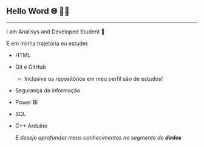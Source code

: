 ## Hello Word 🌐 👍🏻 
---

I am Analisys and Developed Student 👶


E em minha trajetória eu estudei:
* HTML
* Git e GitHub
   * Inclusive os repositórios em meu perfil são de estudos! 
* Segurança da informação
* Power BI
* SQL
* C++ Arduíno

  *E desejo aprofundar meus conhecimentos no segmento de **dados***






<!---
lecopa/lecopa is a ✨ special ✨ repository because its `README.md` (this file) appears on your GitHub profile.
You can click the Preview link to take a look at your changes.
--->
